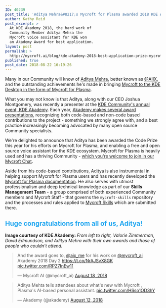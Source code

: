 ```yaml
---
ID: 40239
post_title: 'Aditya Mehra&#8217;s Mycroft for Plasma awarded 2018 KDE Akademy Best Application Prize'
author: Kathy Reid
post_excerpt: >
  At KDE Akademy 2018, the hard work of
  Community Member Aditya Mehra the
  Mycroft voice assistant for KDE won
  an Akademy Award for best application.
layout: post
permalink: >
  http://mycroft.ai/blog/kde-akademy-2018-best-application-prize-mycroft-plasma/
published: true
post_date: 2018-08-22 16:19:26
---
```

Many in our Community will know of <a href="https://www.linkedin.com/in/aixme/" target="_blank" rel="noopener">Aditya Mehra</a>, better known as <a href="https://github.com/aiix" target="_blank" rel="noopener">@AIIX</a>, and the outstanding achievements he's made in bringing <a href="https://mycroft.ai/documentation/plasma/" target="_blank" rel="noopener">Mycroft to the KDE Desktop in the form of Mycroft for Plasma</a>.

What you may not know is that Aditya, along with our CEO Joshua Montgomery, was recently a presenter at the <a href="https://community.kde.org/Akademy/" target="_blank" rel="noopener">KDE Community's annual event, KDE Akademy</a>. Each year, <a href="https://community.kde.org/Akademy/Awards" target="_blank" rel="noopener">Akademy makes several award presentations</a>, recognizing both code-based and non-code based contributions to the project - something we strongly agree with, and a best practice increasingly becoming advocated by many open source Community specialists.

We're delighted to announce that Aditya has been awarded the Code Prize this year for his efforts on Mycroft for Plasma, and enabling a free and open source voice assistant for the KDE ecosystem. Mycroft for Plasma is heavily used and has a thriving Community - <a href="https://chat.mycroft.ai/community/channels/desktop" target="_blank" rel="noopener">which you're welcome to join in our Mycroft Chat</a>.

Aside from his code-based contributions, Aditya is also instrumental in helping support Mycroft for Plasma users and has recently developed the <a href="https://mycroft.ai/documentation/plasma/" target="_blank" rel="noopener">Mycroft for Plasma documentation</a>. He also serves with utmost professionalism and deep technical knowledge as part of our <strong>Skills Management Team</strong> - a group comprised of both experienced Community members and Mycroft Staff - that governs the <code>mycroft-skills</code> repository and the processes and rules applied to <a href="https://mycroft.ai/skills" target="_blank" rel="noopener">Mycroft Skills</a> which are submitted there.
<h2><span style="color: #22a7f0;">Huge congratulations from all of us, Aditya!</span></h2>
<strong>Image courtesy of KDE Akademy: </strong><em>From left to right, Valorie Zimmerman, David Edmundson, and Aditya Mehra with their own awards and those of people who couldn't attend.</em>
<blockquote class="twitter-tweet" data-lang="en">
<p dir="ltr" lang="en">And the award goes to, <a href="https://twitter.com/Aix_Me?ref_src=twsrc%5Etfw" target="_blank" rel="noopener">@aix_me</a> for his work on <a href="https://twitter.com/mycroft_ai?ref_src=twsrc%5Etfw" target="_blank" rel="noopener">@mycroft_ai</a> Akademy 2018 Day 2 <a href="https://t.co/NrAJSvX8GK" target="_blank" rel="noopener">https://t.co/NrAJSvX8GK</a> <a href="https://t.co/RPZ7InEw11" target="_blank" rel="noopener">pic.twitter.com/RPZ7InEw11</a></p>
— Mycroft AI (@mycroft_ai) <a href="https://twitter.com/mycroft_ai/status/1030841784740601857?ref_src=twsrc%5Etfw" target="_blank" rel="noopener">August 18, 2018</a></blockquote>
<blockquote class="twitter-tweet" data-lang="en">
<p dir="ltr" lang="en">Aditya Mehta tells attendees about what's new with Mycroft , Plasma's AI-based personal assistant. <a href="https://t.co/HSso1OD3hY" target="_blank" rel="noopener">pic.twitter.com/HSso1OD3hY</a></p>
— Akademy (@akademy) <a href="https://twitter.com/akademy/status/1028569254923304960?ref_src=twsrc%5Etfw" target="_blank" rel="noopener">August 12, 2018</a></blockquote>
<script async src="https://platform.twitter.com/widgets.js" charset="utf-8"></script>